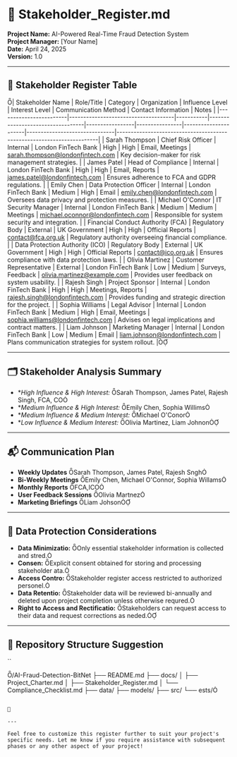 # 📄 Stakeholder_Register.md

**Project Name:** AI-Powered Real-Time Fraud Detection System  
**Project Manager:** [Your Name]  
**Date:** April 24, 2025  
**Version:** 1.0

---

## 🧾 Stakeholder Register Table
| Stakeholder Name       | Role/Title                          | Category  | Organization                     | Influence Level | Interest Level | Communication Method | Contact Information           | Notes                                                                 |
|------------------------|-------------------------------------|-----------|----------------------------------|-----------------|----------------|----------------------|-------------------------------|-----------------------------------------------------------------------|
| Sarah Thompson         | Chief Risk Officer                  | Internal  | London FinTech Bank              | High            | High           | Email, Meetings      | sarah.thompson@londonfintech.com | Key decision-maker for risk management strategies.                    |
| James Patel            | Head of Compliance                  | Internal  | London FinTech Bank              | High            | High           | Email, Reports       | james.patel@londonfintech.com    | Ensures adherence to FCA and GDPR regulations.                        |
| Emily Chen             | Data Protection Officer             | Internal  | London FinTech Bank              | Medium          | High           | Email                | emily.chen@londonfintech.com     | Oversees data privacy and protection measures.                        |
| Michael O'Connor       | IT Security Manager                 | Internal  | London FinTech Bank              | Medium          | Medium         | Meetings             | michael.oconnor@londonfintech.com | Responsible for system security and integration.                      |
| Financial Conduct Authority (FCA) | Regulatory Body                     | External  | UK Government                    | High            | High           | Official Reports     | contact@fca.org.uk               | Regulatory authority overseeing financial compliance.                 |
| Data Protection Authority (ICO)   | Regulatory Body                     | External  | UK Government                    | High            | High           | Official Reports     | contact@ico.org.uk               | Ensures compliance with data protection laws.                         |
| Olivia Martinez        | Customer Representative             | External  | London FinTech Bank              | Low             | Medium         | Surveys, Feedback    | olivia.martinez@example.com      | Provides user feedback on system usability.                           |
| Rajesh Singh           | Project Sponsor                     | Internal  | London FinTech Bank              | High            | High           | Meetings, Reports    | rajesh.singh@londonfintech.com   | Provides funding and strategic direction for the project.             |
| Sophia Williams        | Legal Advisor                       | Internal  | London FinTech Bank              | Medium          | High           | Email, Meetings      | sophia.williams@londonfintech.com | Advises on legal implications and contract matters.                   |
| Liam Johnson           | Marketing Manager                   | Internal  | London FinTech Bank              | Low             | Medium         | Email                | liam.johnson@londonfintech.com   | Plans communication strategies for system rollout.                   |

---

## 🗂️ Stakeholder Analysis Summary

- **High Influence & High Interest:* Sarah Thompson, James Patel, Rajesh Singh, FCA, CO
- **Medium Influence & High Interest:* Emily Chen, Sophia Willims
- **Medium Influence & Medium Interest:* Michael O'Conor
- **Low Influence & Medium Interest:* Olivia Martinez, Liam Johnon

---

## 📬 Communication Plan

- **Weekly Updates** Sarah Thompson, James Patel, Rajesh Sngh
- **Bi-Weekly Meetings** Emily Chen, Michael O'Connor, Sophia Willams
- **Monthly Reports** FCA,ICO
- **User Feedback Sessions** Olivia Martnez
- **Marketing Briefings** Liam Johson

---

## 🔐 Data Protection Considerations

- **Data Minimizatio:** Only essential stakeholder information is collected and stred.
- **Consen:** Explicit consent obtained for storing and processing stakeholder ata.
- **Access Contro:** Stakeholder register access restricted to authorized personel.
- **Data Retentio:** Stakeholder data will be reviewed bi-annually and deleted upon project completion unless otherwise requred.
- **Right to Access and Rectificatio:** Stakeholders can request access to their data and request corrections as neded.

---

## 📁 Repository Structure Suggestion

``


/AI-Fraud-Detection-BitNet
├── README.md
├── docs/
│   ├── Project_Charter.md
│   ├── Stakeholder_Register.md
│   └── Compliance_Checklist.md
├── data/
├── models/
├── src/
└── ests/
```



---

Feel free to customize this register further to suit your project's specific needs. Let me know if you require assistance with subsequent phases or any other aspect of your project! 
